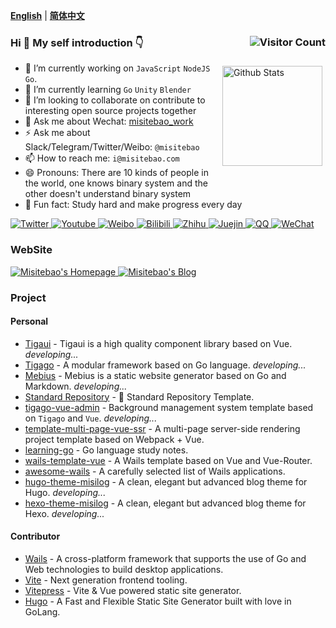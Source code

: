 <!-- <p align="center">
  <a href="https://misitebao.com">
    <img src="https://cdn.jsdelivr.net/gh/misitebao/misitebao@master/img/top_logo.png" title="Misitebao's Homepage" alt="Misitebao's Homepage" />
  </a>
</p> -->

[**English**](README.md) | [**简体中文**](README.zh-Hans.md)

### Hi 👋 My self introduction 👇 <img src="https://profile-counter.glitch.me/misitebao/count.svg" title="Visitor Count" alt="Visitor Count" align="right" style="" />

<p style="height:0">
  <a href="https://github.com/anuraghazra/github-readme-stats">
    <img src="https://github-readme-stats.vercel.app/api?username=misitebao&show_icons=true&theme=buefy" title="Github Stats" alt="Github Stats" height="160" align="right" style="margin: 5px; margin-bottom: 20px;" />
  </a>
</p>

- 🔭 I’m currently working on `JavaScript` `NodeJS` `Go`.
- 🌱 I’m currently learning `Go` `Unity` `Blender`
- 👯 I’m looking to collaborate on contribute to interesting open source projects together
- 💬 Ask me about Wechat: [misitebao_work](https://cdn.jsdelivr.net/gh/misitebao/misitebao@main/img/wechat-misitebao_work.jpg)
- ⚡ Ask me about Slack/Telegram/Twitter/Weibo: `@misitebao`
- 📫 How to reach me: `i@misitebao.com`
- 😄 Pronouns: There are 10 kinds of people in the world, one knows binary system and the other doesn't understand binary system
- 🍊 Fun fact: Study hard and make progress every day

<p align="left">
  <a href="https://twitter.com/misitebao">
    <img src="https://img.shields.io/badge/Twitter-Misitebao-1d9bf0?style=flat-square&logo=twitter" title="Click to visit my Twitter homepage" alt="Twitter" />
  </a>
  <a href="https://www.youtube.com/channel/UCGlgW9t0HnKDlkcS1dH7X3g">
    <img src="https://img.shields.io/badge/Youtube-Misitebao-ff0000?style=flat-square&logo=youtube&logoColor=ff0000" title="Click to visit my Youtube channel" alt="Youtube" />
  </a>
  <a href="https://weibo.com/misitebao">
    <img src="https://img.shields.io/badge/Weibo-%E7%B1%B3%E5%8F%B8%E7%89%B9%E5%8C%85-f56e35?style=flat-square&logo=sinaweibo&logoColor=f56e35" title="Click to visit my Weibo homepage" alt="Weibo" />
  </a>
  <a href="https://space.bilibili.com/97480642/">
    <img src="https://img.shields.io/badge/Bilibili-%E7%B1%B3%E5%8F%B8%E7%89%B9%E5%8C%85-00a1d6?style=flat-square&logo=bilibili" title="Click to visit my Bilibili space" alt="Bilibili" />
  </a>
  <a href="https://www.zhihu.com/people/misitebao">
    <img src="https://img.shields.io/badge/Zhihu-%E7%B1%B3%E5%8F%B8%E7%89%B9%E5%8C%85-0066ff?style=flat-square&logo=zhihu" title="Click to visit my Zhihu homepage" alt="Zhihu" />
  </a>
  <a href="https://juejin.cn/user/2295436009291246">
    <img src="https://img.shields.io/badge/Juejin-%E7%B1%B3%E5%8F%B8%E7%89%B9%E5%8C%85-1e80ff?style=flat-square" title="Click to visit my Juejin homepage" alt="Juejin" />
  </a>
  <a href="http://sighttp.qq.com/authd?IDKEY=2471fe9069e51df4d0985cdf772402eb1e1168da6b422d10">
    <img src="https://img.shields.io/badge/QQ-1028817941-e91b26?style=flat-square&logo=tencentqq&logoColor=e91b26" title="Click to add QQ friends" alt="QQ" />
  </a>
  <a href="https://cdn.jsdelivr.net/gh/misitebao/misitebao@main/img/wechat-misitebao_work.jpg">
    <img src="https://img.shields.io/badge/WeChat-misitebao__work-2aae67?style=flat-square&logo=wechat&logoColor=2aae67" title="Click to add WeChat friends" alt="WeChat" />
  </a>
</p>

### WebSite

<p align="left">
  <a href="https://misitebao.com">
    <img src="https://img.shields.io/badge/Misitebao's%20Homepage-https%3A%2F%2Fmisitebao.com-brightgreen?style=flat-square" title="Misitebao's Homepage" alt="Misitebao's Homepage" />
  </a>
  <a href="https://blog.misitebao.com">
    <img src="https://img.shields.io/badge/Misitebao's%20Blog-https%3A%2F%2Fblog.misitebao.com-brightgreen?style=flat-square" title="Misitebao's Blog" alt="Misitebao's Blog" />
  </a>
</p>

### Project

#### Personal

- [Tigaui](https://github.com/tigateam/tigaui) - Tigaui is a high quality component library based on Vue. _developing..._
- [Tigago](https://github.com/tigateam/tigago) - A modular framework based on Go language. _developing..._
- [Mebius](https://github.com/tigateam/mebius) - Mebius is a static website generator based on Go and Markdown. _developing..._
- [Standard Repository](https://github.com/misitebao/standard-repository) - 🚀 Standard Repository Template.
- [tigago-vue-admin](https://github.com/tigateam/tigago-vue-admin) - Background management system template based on `Tigago` and `Vue`. _developing..._
- [template-multi-page-vue-ssr](https://github.com/misitebao/template-multi-page-vue-ssr) - A multi-page server-side rendering project template based on Webpack + Vue.
- [learning-go](https://github.com/misitebao/learning-go) - Go language study notes.
- [wails-template-vue](https://github.com/misitebao/wails-template-vue) - A Wails template based on Vue and Vue-Router.
- [awesome-wails](https://github.com/misitebao/awesome-wails) - A carefully selected list of Wails applications.
- [hugo-theme-misilog](https://github.com/misitebao/hugo-theme-misilog) - A clean, elegant but advanced blog theme for Hugo. _developing..._
- [hexo-theme-misilog](https://github.com/misitebao/hexo-theme-misilog) - A clean, elegant but advanced blog theme for Hexo. _developing..._

#### Contributor

- [Wails](https://wails.app/) - A cross-platform framework that supports the use of Go and Web technologies to build desktop applications.
- [Vite](https://vitejs.dev/) - Next generation frontend tooling.
- [Vitepress](https://vitepress.vuejs.org/) - Vite & Vue powered static site generator.
- [Hugo](https://github.com/gohugoio) - A Fast and Flexible Static Site Generator built with love in GoLang.

